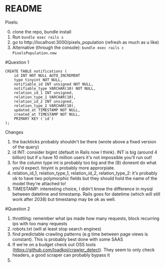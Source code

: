 # README

Pixels:

0) clone the repo, bundle install
1) Run ```bundle exec rails s```
2) go to http://localhost:3000/pixels_population (refresh as much as u like)
3) Alternative (through the console):
```bundle exec rails c```
```PixelsPopulation.new ```

#Question 1
```
CREATE TABLE notifications (
	id INT NOT NULL AUTO_INCREMENT
	type tinyint NOT NULL,
	notifiable_id INT unsigned NOT NULL,
	notifiable_type VARCHAR(10) NOT NULL,
	relation_id_1 INT unsigned,
	relation_type_1 VARCHAR(10),
	relation_id_2 INT unsigned,
	relation_type_2 VARCHAR(10),
	updated_at TIMESTAMP NOT NULL,
	created_at TIMESTAMP NOT NULL,
	PRIMARY KEY (`id`) 
);
```
Changes
1) the backticks probably shouldn't be there (wrote above a fixed version of the query)
2) id INT: consider bigint (default in Rails now I think). INT is big (around 4 billion) but if u have 10 million users it's not impossible you'll run out!
3) for the column type int is probably too big and the (8) donesnt do what you'd expect. tinyint is probably more approrpiate.
4) relation_id_1, relation_type_1, relation_id_2, relation_type_2: it's probably ok to have two polymorphic fields but they should hold the name of the model they're attached to!
5) TIMESTAMP: interesting choice, I didn't know the difference in mysql between datetime and timestamp. Rails goes for datetime (which will still work after 2038) but timestamp may be ok as well.


#Question 2

1) throttling: remember what ips made how many requests, block recurring ips with too many requests
2) robots.txt (will at least stop search engines)
3) find predictable crawling patterns (e.g time between page views is constant). This is probably best done with some SAAS
4) If we're on a budget check out OSS tools (https://github.com/loadkpi/crawler_detect). They seem to only check headers, a good scraper can probably bypass it
5) 
